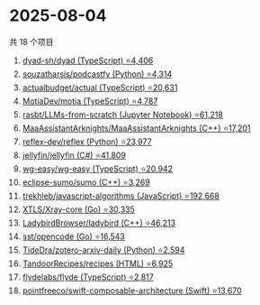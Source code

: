# 2025-08-04

共 18 个项目

<!-- BEGIN GITHUB -->
<!-- 最后更新时间 2025-08-04 20:20:12 +0800 -->
1. [dyad-sh/dyad (TypeScript) ⭐4,406](https://github.com/dyad-sh/dyad)
1. [souzatharsis/podcastfy (Python) ⭐4,314](https://github.com/souzatharsis/podcastfy)
1. [actualbudget/actual (TypeScript) ⭐20,631](https://github.com/actualbudget/actual)
1. [MotiaDev/motia (TypeScript) ⭐4,787](https://github.com/MotiaDev/motia)
1. [rasbt/LLMs-from-scratch (Jupyter Notebook) ⭐61,218](https://github.com/rasbt/LLMs-from-scratch)
1. [MaaAssistantArknights/MaaAssistantArknights (C++) ⭐17,201](https://github.com/MaaAssistantArknights/MaaAssistantArknights)
1. [reflex-dev/reflex (Python) ⭐23,977](https://github.com/reflex-dev/reflex)
1. [jellyfin/jellyfin (C#) ⭐41,809](https://github.com/jellyfin/jellyfin)
1. [wg-easy/wg-easy (TypeScript) ⭐20,942](https://github.com/wg-easy/wg-easy)
1. [eclipse-sumo/sumo (C++) ⭐3,269](https://github.com/eclipse-sumo/sumo)
1. [trekhleb/javascript-algorithms (JavaScript) ⭐192,668](https://github.com/trekhleb/javascript-algorithms)
1. [XTLS/Xray-core (Go) ⭐30,335](https://github.com/XTLS/Xray-core)
1. [LadybirdBrowser/ladybird (C++) ⭐46,213](https://github.com/LadybirdBrowser/ladybird)
1. [sst/opencode (Go) ⭐16,543](https://github.com/sst/opencode)
1. [TideDra/zotero-arxiv-daily (Python) ⭐2,594](https://github.com/TideDra/zotero-arxiv-daily)
1. [TandoorRecipes/recipes (HTML) ⭐6,925](https://github.com/TandoorRecipes/recipes)
1. [flydelabs/flyde (TypeScript) ⭐2,817](https://github.com/flydelabs/flyde)
1. [pointfreeco/swift-composable-architecture (Swift) ⭐13,670](https://github.com/pointfreeco/swift-composable-architecture)
<!-- END GITHUB -->